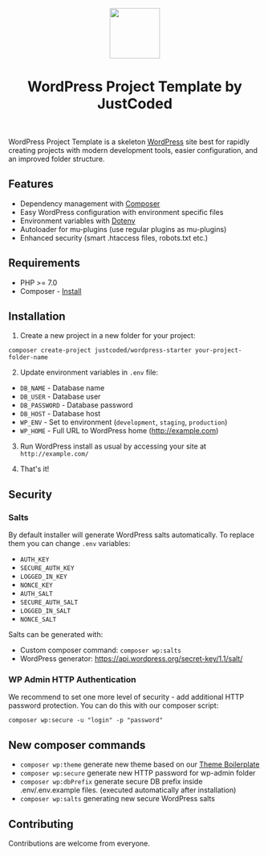 <p align="center">
    <a href="https://wordpress.org" target="_blank">
        <img src="https://s.w.org/about/images/logos/wordpress-logo-notext-rgb.png" height="100px">
    </a>
    <h1 align="center">WordPress Project Template by JustCoded</h1>
    <br>
</p>

WordPress Project Template is a skeleton [WordPress](https://wordpress.org/) site best for
rapidly creating projects with modern development tools, easier configuration, and an improved folder structure.

## Features

* Dependency management with [Composer](http://getcomposer.org)
* Easy WordPress configuration with environment specific files
* Environment variables with [Dotenv](https://github.com/vlucas/phpdotenv)
* Autoloader for mu-plugins (use regular plugins as mu-plugins)
* Enhanced security (smart .htaccess files, robots.txt etc.)

## Requirements

* PHP >= 7.0
* Composer - [Install](https://getcomposer.org/doc/00-intro.md#installation-linux-unix-osx)

## Installation

1. Create a new project in a new folder for your project:

  `composer create-project justcoded/wordpress-starter your-project-folder-name`

2. Update environment variables in `.env`  file:
  * `DB_NAME` - Database name
  * `DB_USER` - Database user
  * `DB_PASSWORD` - Database password
  * `DB_HOST` - Database host
  * `WP_ENV` - Set to environment (`development`, `staging`, `production`)
  * `WP_HOME` - Full URL to WordPress home (http://example.com)

3. Run WordPress install as usual by accessing your site at `http://example.com/`

4. That's it!

## Security

### Salts

By default installer will generate WordPress salts automatically. To replace them you can change `.env` variables:

  * `AUTH_KEY`
  * `SECURE_AUTH_KEY`
  * `LOGGED_IN_KEY`
  * `NONCE_KEY`
  * `AUTH_SALT`
  * `SECURE_AUTH_SALT`
  * `LOGGED_IN_SALT`
  * `NONCE_SALT`

Salts can be generated with:

  * Custom composer command: `composer wp:salts`
  * WordPress generator: https://api.wordpress.org/secret-key/1.1/salt/
  
### WP Admin HTTP Authentication

We recommend to set one more level of security - add additional HTTP password protection. 
You can do this with our composer script:

`composer wp:secure -u "login" -p "password"` 

## New composer commands

* `composer wp:theme` generate new theme based on our [Theme Boilerplate](https://github.com/justcoded/wordpress-theme-boilerplate)
* `composer wp:secure` generate new HTTP password for wp-admin folder
* `composer wp:dbPrefix` generate secure DB prefix inside .env/.env.example files. (executed automatically after installation)
* `composer wp:salts` generating new secure WordPress salts

## Contributing

Contributions are welcome from everyone.
